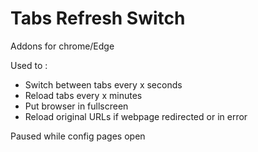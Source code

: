 # Tabs Refresh Switch
Addons for chrome/Edge

Used to :
- Switch between tabs every x seconds
- Reload tabs every x minutes
- Put browser in fullscreen
- Reload original URLs if webpage redirected or in error

Paused while config pages open
